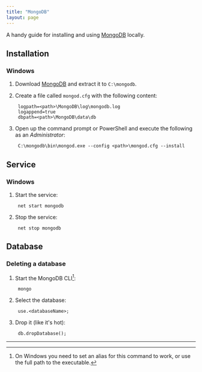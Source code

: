 ```yaml
---
title: "MongoDB"
layout: page
---
```


A handy guide for installing and using [MongoDB](http://www.mongodb.org/) locally.

## Installation

### Windows

1. Download [MongoDB](http://www.mongodb.org/downloads) and extract it to `C:\mongodb`.
2. Create a file called `mongod.cfg` with the following content:

        logpath=<path>\MongoDB\log\mongodb.log
        logappend=true
        dbpath=<path>\MongoDB\data\db

3. Open up the command prompt or PowerShell and execute the following as an *Administrator*:

        C:\mongodb\bin\mongod.exe --config <path>\mongod.cfg --install

## Service

### Windows

1. Start the service:

        net start mongodb

2. Stop the service:

        net stop mongodb

## Database

### Deleting a database

1. Start the MongoDB CLI[^1]:

        mongo

2. Select the database:

        use.<databaseName>;

3. Drop it (like it's hot):

        db.dropDatabase();

***

[^1]: On Windows you need to set an alias for this command to work, or use the full path to the executable.
